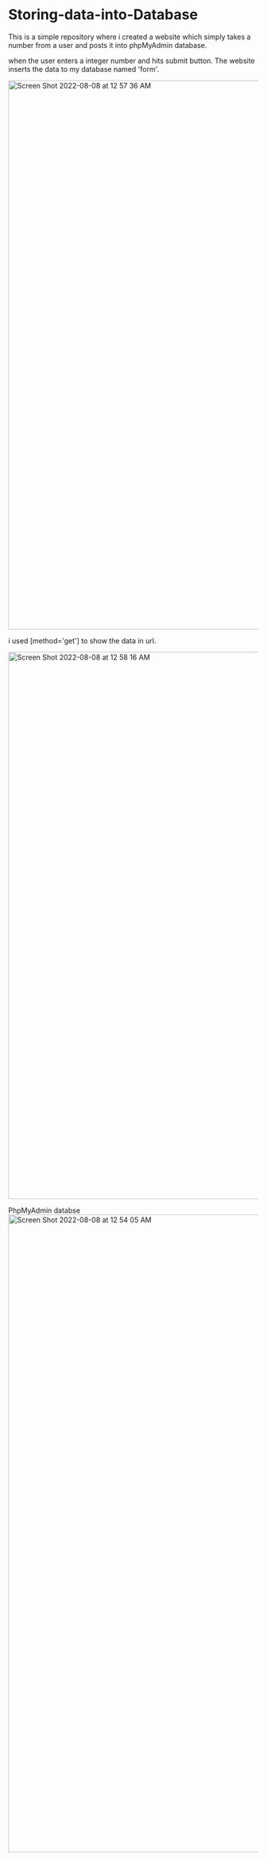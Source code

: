 # Storing-data-into-Database
This is a simple repository where i created a website which simply takes a number from a user and posts it into phpMyAdmin database.

when the user enters a integer number and hits submit button. The website inserts the data to my database named 'form'.

<img width="1102" alt="Screen Shot 2022-08-08 at 12 57 36 AM" src="https://user-images.githubusercontent.com/100453330/183312530-ed4003f6-803c-4034-998a-2af32c871d88.png">


i used [method='get'] to show the data in url.

<img width="1098" alt="Screen Shot 2022-08-08 at 12 58 16 AM" src="https://user-images.githubusercontent.com/100453330/183312546-b86fad2d-9a0b-4fed-969c-67887fe9412c.png">


PhpMyAdmin databse
<img width="1280" alt="Screen Shot 2022-08-08 at 12 54 05 AM" src="https://user-images.githubusercontent.com/100453330/183312412-f52008ed-4b96-42a1-b308-2cb8f729c92d.png">
